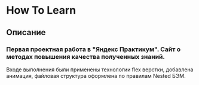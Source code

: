 # How To Learn
## Описание
### Первая проектная работа в "Яндекс Практикум". Сайт о методах повышения качества полученных знаний.
Входе выполнения были применены технологии flex верстки, добавлена анимация, файловая структура оформлена по правилам Nested БЭМ.
